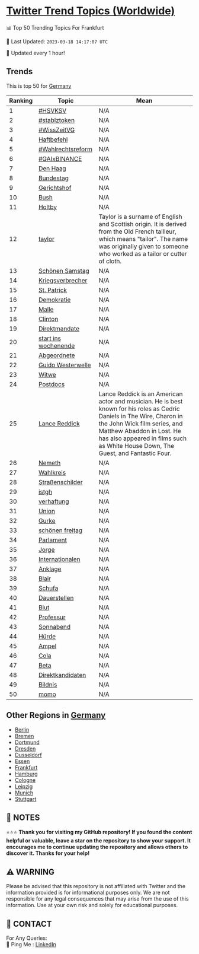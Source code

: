 [Twitter Trend Topics (Worldwide)](https://github.com/ErcinDedeoglu/Twitter-Trend-Topics)
==========


📊 Top 50 Trending Topics For Frankfurt

📆 Last Updated: `2023-03-18 14:17:07 UTC`

🔧 Updated every 1 hour!


## Trends

This is top 50 for [Germany](</Germany>)

| Ranking | Topic | Mean |
| ------- | ------------ | ------------ |
| 1 | [#HSVKSV](http://twitter.com/search?q=%23HSVKSV) | N/A |
| 2 | [#stablztoken](http://twitter.com/search?q=%23stablztoken) | N/A |
| 3 | [#WissZeitVG](http://twitter.com/search?q=%23WissZeitVG) | N/A |
| 4 | [Haftbefehl](http://twitter.com/search?q=Haftbefehl) | N/A |
| 5 | [#Wahlrechtsreform](http://twitter.com/search?q=%23Wahlrechtsreform) | N/A |
| 6 | [#GAIxBINANCE](http://twitter.com/search?q=%23GAIxBINANCE) | N/A |
| 7 | [Den Haag](http://twitter.com/search?q=Den+Haag) | N/A |
| 8 | [Bundestag](http://twitter.com/search?q=Bundestag) | N/A |
| 9 | [Gerichtshof](http://twitter.com/search?q=Gerichtshof) | N/A |
| 10 | [Bush](http://twitter.com/search?q=Bush) | N/A |
| 11 | [Holtby](http://twitter.com/search?q=Holtby) | N/A |
| 12 | [taylor](http://twitter.com/search?q=taylor) | Taylor is a surname of English and Scottish origin. It is derived from the Old French tailleur, which means "tailor". The name was originally given to someone who worked as a tailor or cutter of cloth. |
| 13 | [Schönen Samstag](http://twitter.com/search?q=Sch%c3%b6nen+Samstag) | N/A |
| 14 | [Kriegsverbrecher](http://twitter.com/search?q=Kriegsverbrecher) | N/A |
| 15 | [St. Patrick](http://twitter.com/search?q=St.+Patrick) | N/A |
| 16 | [Demokratie](http://twitter.com/search?q=Demokratie) | N/A |
| 17 | [Malle](http://twitter.com/search?q=Malle) | N/A |
| 18 | [Clinton](http://twitter.com/search?q=Clinton) | N/A |
| 19 | [Direktmandate](http://twitter.com/search?q=Direktmandate) | N/A |
| 20 | [start ins wochenende](http://twitter.com/search?q=start+ins+wochenende) | N/A |
| 21 | [Abgeordnete](http://twitter.com/search?q=Abgeordnete) | N/A |
| 22 | [Guido Westerwelle](http://twitter.com/search?q=Guido+Westerwelle) | N/A |
| 23 | [Witwe](http://twitter.com/search?q=Witwe) | N/A |
| 24 | [Postdocs](http://twitter.com/search?q=Postdocs) | N/A |
| 25 | [Lance Reddick](http://twitter.com/search?q=Lance+Reddick) | Lance Reddick is an American actor and musician. He is best known for his roles as Cedric Daniels in The Wire, Charon in the John Wick film series, and Matthew Abaddon in Lost. He has also appeared in films such as White House Down, The Guest, and Fantastic Four. |
| 26 | [Nemeth](http://twitter.com/search?q=Nemeth) | N/A |
| 27 | [Wahlkreis](http://twitter.com/search?q=Wahlkreis) | N/A |
| 28 | [Straßenschilder](http://twitter.com/search?q=Stra%c3%9fenschilder) | N/A |
| 29 | [istgh](http://twitter.com/search?q=istgh) | N/A |
| 30 | [verhaftung](http://twitter.com/search?q=verhaftung) | N/A |
| 31 | [Union](http://twitter.com/search?q=Union) | N/A |
| 32 | [Gurke](http://twitter.com/search?q=Gurke) | N/A |
| 33 | [schönen freitag](http://twitter.com/search?q=sch%c3%b6nen+freitag) | N/A |
| 34 | [Parlament](http://twitter.com/search?q=Parlament) | N/A |
| 35 | [Jorge](http://twitter.com/search?q=Jorge) | N/A |
| 36 | [Internationalen](http://twitter.com/search?q=Internationalen) | N/A |
| 37 | [Anklage](http://twitter.com/search?q=Anklage) | N/A |
| 38 | [Blair](http://twitter.com/search?q=Blair) | N/A |
| 39 | [Schufa](http://twitter.com/search?q=Schufa) | N/A |
| 40 | [Dauerstellen](http://twitter.com/search?q=Dauerstellen) | N/A |
| 41 | [Blut](http://twitter.com/search?q=Blut) | N/A |
| 42 | [Professur](http://twitter.com/search?q=Professur) | N/A |
| 43 | [Sonnabend](http://twitter.com/search?q=Sonnabend) | N/A |
| 44 | [Hürde](http://twitter.com/search?q=H%c3%bcrde) | N/A |
| 45 | [Ampel](http://twitter.com/search?q=Ampel) | N/A |
| 46 | [Cola](http://twitter.com/search?q=Cola) | N/A |
| 47 | [Beta](http://twitter.com/search?q=Beta) | N/A |
| 48 | [Direktkandidaten](http://twitter.com/search?q=Direktkandidaten) | N/A |
| 49 | [Bildnis](http://twitter.com/search?q=Bildnis) | N/A |
| 50 | [momo](http://twitter.com/search?q=momo) | N/A |



## Other Regions in [Germany](</Germany>)

* [Berlin](</Germany/Berlin.md>)
* [Bremen](</Germany/Bremen.md>)
* [Dortmund](</Germany/Dortmund.md>)
* [Dresden](</Germany/Dresden.md>)
* [Dusseldorf](</Germany/Dusseldorf.md>)
* [Essen](</Germany/Essen.md>)
* [Frankfurt](</Germany/Frankfurt.md>)
* [Hamburg](</Germany/Hamburg.md>)
* [Cologne](</Germany/Cologne.md>)
* [Leipzig](</Germany/Leipzig.md>)
* [Munich](</Germany/Munich.md>)
* [Stuttgart](</Germany/Stuttgart.md>)



## 📝 NOTES

⭐⭐⭐ **Thank you for visiting my GitHub repository! If you found the content helpful or valuable, leave a star on the repository to show your support. It encourages me to continue updating the repository and allows others to discover it. Thanks for your help!**


## ⚠️ WARNING

Please be advised that this repository is not affiliated with Twitter and the information provided is for informational purposes only. We are not responsible for any legal consequences that may arise from the use of this information. Use at your own risk and solely for educational purposes.


## 📨 CONTACT

 For Any Queries:  
            🏓 Ping Me : [LinkedIn](https://www.linkedin.com/in/ercindedeoglu/)
